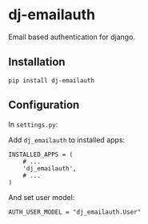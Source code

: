 # dj-emailauth

Email based authentication for django.

## Installation

```
pip install dj-emailauth
```

## Configuration

In `settings.py`:

Add `dj_emailauth` to installed apps:
```
INSTALLED_APPS = (
    # ...
    'dj_emailauth',
    # ...
)
```

And set user model:

```
AUTH_USER_MODEL = "dj_emailauth.User"

```
